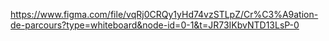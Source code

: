 https://www.figma.com/file/vqRj0CRQy1yHd74vzSTLpZ/Cr%C3%A9ation-de-parcours?type=whiteboard&node-id=0-1&t=JR73IKbvNTD13LsP-0